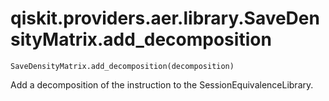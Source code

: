 # qiskit.providers.aer.library.SaveDensityMatrix.add\_decomposition

`SaveDensityMatrix.add_decomposition(decomposition)`

Add a decomposition of the instruction to the SessionEquivalenceLibrary.
